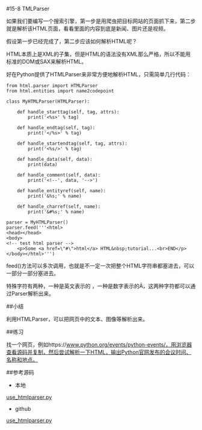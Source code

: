 #15-8 TMLParser


如果我们要编写一个搜索引擎，第一步是用爬虫把目标网站的页面抓下来，第二步就是解析该HTML页面，看看里面的内容到底是新闻、图片还是视频。

假设第一步已经完成了，第二步应该如何解析HTML呢？

HTML本质上是XML的子集，但是HTML的语法没有XML那么严格，所以不能用标准的DOM或SAX来解析HTML。

好在Python提供了HTMLParser来非常方便地解析HTML，只需简单几行代码：

	from html.parser import HTMLParser
	from html.entities import name2codepoint
	
	class MyHTMLParser(HTMLParser):
	
	    def handle_starttag(self, tag, attrs):
	        print('<%s>' % tag)
	
	    def handle_endtag(self, tag):
	        print('</%s>' % tag)
	
	    def handle_startendtag(self, tag, attrs):
	        print('<%s/>' % tag)
	
	    def handle_data(self, data):
	        print(data)
	
	    def handle_comment(self, data):
	        print('<!--', data, '-->')
	
	    def handle_entityref(self, name):
	        print('&%s;' % name)
	
	    def handle_charref(self, name):
	        print('&#%s;' % name)
	
	parser = MyHTMLParser()
	parser.feed('''<html>
	<head></head>
	<body>
	<!-- test html parser -->
	    <p>Some <a href=\"#\">html</a> HTML&nbsp;tutorial...<br>END</p>
	</body></html>''')
feed()方法可以多次调用，也就是不一定一次把整个HTML字符串都塞进去，可以一部分一部分塞进去。

特殊字符有两种，一种是英文表示的&nbsp;，一种是数字表示的&#1234;，这两种字符都可以通过Parser解析出来。

##小结

利用HTMLParser，可以把网页中的文本、图像等解析出来。

##练习

找一个网页，例如https://www.python.org/events/python-events/，用浏览器查看源码并复制，然后尝试解析一下HTML，输出Python官网发布的会议时间、名称和地点。

##参考源码

- 本地

[use_htmlparser.py](../code/chapter15/15-8-use_htmlparser.py)

- github

[use_htmlparser.py](https://github.com/michaelliao/learn-python3/blob/master/samples/commonlib/use_htmlparser.py)